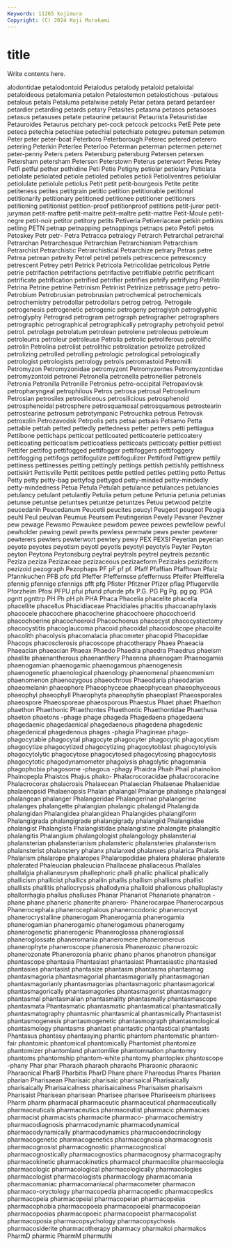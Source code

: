 ```yaml
---
Keywords: 11265 kojimura
Copyright: (C) 2024 Koji Murakami
---
```


# title

Write contents here.



alodontidae petalodontoid
Petalodus petalody petaloid petaloidal petaloideous petalomania petalon Petalostemon petalostichous -petalous
petalous petals Petaluma petalwise petaly Petar petara petard petardeer petardier
petarding petards petary Petasites petasma petasos petasoses petasus petasuses petate
petaurine petaurist Petaurista Petauristidae Petauroides Petaurus petchary pet-cock petcock petcocks
PetE Pete pete peteca petechia petechiae petechial petechiate petegreu peteman
petemen Peter peter peter-boat Peterboro Peterborough Peterec petered peterero petering
Peterkin Peterlee Peterloo Peterman peterman petermen peternet peter-penny Peters peters
Petersburg petersburg Petersen petersen Petersham petersham Peterson Peterstown Peterus peterwort
Petes Petey Petfi petful pether pethidine Peti Petie Petigny petiolar
petiolary Petiolata petiolate petiolated petiole petioled petioles petioli Petioliventres petiolular
petiolulate petiolule petiolus Petit petit petit-bourgeois Petite petite petiteness petites
petitgrain petitio petition petitionable petitional petitionarily petitionary petitioned petitionee petitioner
petitioners petitioning petitionist petition-proof petitionproof petitions petit-juror petit-juryman petit-maftre petit-maitre
petit-maltre petit-mattre Petit-Moule petit-negre petit-noir petitor petitory petits Petiveria Petiveriaceae
petkin petkins petling PETN petnap petnapping petnappings petnaps peto Petofi
petos Petoskey Petr petr- Petra Petracca petralogy Petrarch Petrarchal petrarchal
Petrarchan Petrarchesque Petrarchian Petrarchianism Petrarchism Petrarchist Petrarchistic Petrarchistical Petrarchize petrary
Petras petre Petrea petrean petreity Petrel petrel petrels petrescence petrescency
petrescent Petrey petri Petrick Petricola Petricolidae petricolous Petrie petrie petrifaction
petrifactions petrifactive petrifiable petrific petrificant petrificate petrification petrified petrifier petrifies
petrify petrifying Petrillo Petrina Petrine petrine Petrinism Petrinist Petrinize petrissage
petro petro- Petrobium Petrobrusian petrobrusian petrochemical petrochemicals petrochemistry petrodollar petrodollars
petrog petrog. Petrogale petrogenesis petrogenetic petrogenic petrogeny petroglyph petroglyphic petroglyphy
Petrograd petrogram petrograph petrographer petrographers petrographic petrographical petrographically petrography petrohyoid
petrol petrol. petrolage petrolatum petrolean petrolene petroleous petroleum petroleums petroleur
petroleuse Petrolia petrolic petroliferous petrolific petrolin Petrolina petrolist petrolithic petrolization
petrolize petrolized petrolizing petrolled petrolling petrologic petrological petrologically petrologist petrologists
petrology petrols petromastoid Petromilli Petromyzon Petromyzonidae petromyzont Petromyzontes Petromyzontidae petromyzontoid
petronel Petronella petronella petronellier petronels Petronia Petronilla Petronille Petronius petro-occipital
Petropavlovsk petropharyngeal petrophilous Petros petrosa petrosal Petroselinum Petrosian petrosilex petrosiliceous
petrosilicious petrosphenoid petrosphenoidal petrosphere petrosquamosal petrosquamous petrostearin petrostearine petrosum petrotympanic
Petrouchka petrous Petrovsk petroxolin Petrozavodsk Petrpolis pets petsai petsais Petsamo
Petta pettable pettah petted pettedly pettedness petter petters petti pettiagua
Pettibone pettichaps petticoat petticoated petticoaterie petticoatery petticoating petticoatism petticoatless petticoats
petticoaty pettier pettiest Pettifer pettifog pettifogged pettifogger pettifoggers pettifoggery pettifogging
pettifogs pettifogulize pettifogulizer Pettiford Pettigrew pettily pettiness pettinesses petting pettingly
pettings pettish pettishly pettishness pettiskirt Pettisville Pettit pettitoes pettle pettled
pettles pettling petto Pettus Petty petty petty-bag pettyfog pettygod petty-minded
petty-mindedly petty-mindedness Petua Petula Petulah petulance petulances petulancies petulancy petulant
petulantly Petulia petum petune Petunia petunia petunias petunse petuntse petuntses
petuntze petuntzes Petuu petwood petzite peucedanin Peucedanum Peucetii peucites peucyl
Peugeot peugeot Peugia peuhl Peul peulvan Peumus Peursem Peutingerian Pevely
Pevsner Pevzner pew pewage Pewamo Pewaukee pewdom pewee pewees pewfellow
pewful pewholder pewing pewit pewits pewless pewmate pews pewter pewterer
pewterers pewters pewterwort pewtery pewy PEX PEXSI Peyerian peyerian peyote
peyotes peyotism peyotl peyotls peyotyl peyotyls Peyter Peyton peyton Peytona
Peytonsburg peytral peytrals peytrel peytrels pezantic Peziza peziza Pezizaceae pezizaceous
pezizaeform Pezizales peziziform pezizoid pezograph Pezophaps PF pF pf pf.
Pfaff Pfaffian Pfafftown Pfalz Pfannkuchen PFB pfc pfd Pfeffer Pfeffernsse
pfeffernuss Pfeifer Pfeifferella pfennig pfennige pfennigs pfft pfg Pfister Pfitzner
Pfizer pflag Pflugerville Pforzheim Pfosi PFPU pfui pfund pfunde pfx
P.G. PG Pg Pg. pg pg. PGA pgntt pgnttrp PH
Ph pH ph PHA Phaca Phacelia phacelite phacella phacellite phacellus
Phacidiaceae Phacidiales phacitis phacoanaphylaxis phacocele phacochere phacocherine phacochoere phacochoerid phacochoerine
phacochoeroid Phacochoerus phacocyst phacocystectomy phacocystitis phacoglaucoma phacoid phacoidal phacoidoscope phacolite
phacolith phacolysis phacomalacia phacometer phacopid Phacopidae Phacops phacosclerosis phacoscope phacotherapy
Phaea Phaeacia Phaeacian phaeacian Phaeax Phaedo Phaedra phaedra Phaedrus phaeism
phaelite phaenantherous phaenanthery Phaenna phaenogam Phaenogamia phaenogamian phaenogamic phaenogamous phaenogenesis
phaenogenetic phaenological phaenology phaenomenal phaenomenism phaenomenon phaenozygous phaeochrous Phaeodaria phaeodarian
phaeomelanin phaeophore Phaeophyceae phaeophycean phaeophyceous phaeophyl phaeophyll Phaeophyta phaeophytin phaeoplast
Phaeosporales phaeospore Phaeosporeae phaeosporous Phaestus Phaet phaet Phaethon phaethon Phaethonic
Phaethontes Phaethontic Phaethontidae Phaethusa phaeton phaetons -phage phage phageda Phagedaena
phagedaena phagedaenic phagedaenical phagedaenous phagedena phagedenic phagedenical phagedenous phages -phagia
Phagineae phago- phagocytable phagocytal phagocyte phagocyter phagocytic phagocytism phagocytize phagocytized
phagocytizing phagocytoblast phagocytolysis phagocytolytic phagocytose phagocytosed phagocytosing phagocytosis phagocytotic phagodynamometer
phagolysis phagolytic phagomania phagophobia phagosome -phagous -phagy Phaidra Phaih Phail
phainolion Phainopepla Phaistos Phajus phako- Phalacrocoracidae phalacrocoracine Phalacrocorax phalacrosis Phalaecean
Phalaecian Phalaenae Phalaenidae phalaenopsid Phalaenopsis Phalan phalangal Phalange phalange phalangeal
phalangean phalanger Phalangeridae Phalangerinae phalangerine phalanges phalangette phalangian phalangic phalangid
Phalangida phalangidan Phalangidea phalangidean Phalangides phalangiform Phalangigrada phalangigrade phalangigrady phalangiid
Phalangiidae phalangist Phalangista Phalangistidae phalangistine phalangite phalangitic phalangitis Phalangium phalangologist
phalangology phalansterial phalansterian phalansterianism phalansteric phalansteries phalansterism phalansterist phalanstery phalanx
phalanxed phalanxes phalarica Phalaris Phalarism phalarope phalaropes Phalaropodidae phalera phalerae
phalerate phalerated Phaleucian phaleucian Phallaceae phallaceous Phallales phallalgia phallaneurysm phallephoric
phalli phallic phallical phallically phallicism phallicist phallics phallin phallis phallism
phallisms phallist phallists phallitis phallocrypsis phallodynia phalloid phalloncus phalloplasty phallorrhagia
phallus phalluses Phanar Phanariot Phanariote phanatron -phane phane phaneric phanerite
phanero- Phanerocarpae Phanerocarpous Phanerocephala phanerocephalous phanerocodonic phanerocryst phanerocrystalline phanerogam Phanerogamia
phanerogamia phanerogamian phanerogamic phanerogamous phanerogamy phanerogenetic phanerogenic Phaneroglossa phaneroglossal phaneroglossate
phaneromania phaneromere phaneromerous phanerophyte phaneroscope phanerosis Phanerozoic phanerozoic phanerozonate Phanerozonia
phanic phano phanos phanotron phansigar phantascope phantasia Phantasiast phantasiast Phantasiastic
phantasied phantasies phantasist phantasize phantasm phantasma phantasmag phantasmagoria phantasmagorial phantasmagorially
phantasmagorian phantasmagorianly phantasmagorias phantasmagoric phantasmagorical phantasmagorically phantasmagories phantasmagorist phantasmagory phantasmal
phantasmalian phantasmality phantasmally phantasmascope phantasmata Phantasmatic phantasmatic phantasmatical phantasmatically phantasmatography
phantasmic phantasmical phantasmically Phantasmist phantasmogenesis phantasmogenetic phantasmograph phantasmological phantasmology phantasms
phantast phantastic phantastical phantasts Phantasus phantasy phantasying phantic phantom phantomatic
phantom-fair phantomic phantomical phantomically Phantomist phantomize phantomizer phantomland phantomlike phantomnation
phantomry phantoms phantomship phantom-white phantomy phantoplex phantoscope -phany Phar phar
Pharaoh pharaoh pharaohs Pharaonic pharaonic Pharaonical PharB Pharbitis PharD Phare
phare Phareodus Phares Pharian pharian Pharisaean Pharisaic pharisaic pharisaical Pharisaically
pharisaically Pharisaicalness pharisaicalness Pharisaism pharisaism Pharisaist Pharisean pharisean Pharisee pharisee
Phariseeism pharisees Pharm pharm pharmacal pharmaceutic pharmaceutical pharmaceutically pharmaceuticals pharmaceutics
pharmaceutist pharmacic pharmacies pharmacist pharmacists pharmacite pharmaco- pharmacochemistry pharmacodiagnosis pharmacodynamic
pharmacodynamical pharmacodynamically pharmacodynamics pharmacoendocrinology pharmacogenetic pharmacogenetics pharmacognosia pharmacognosis pharmacognosist pharmacognostic
pharmacognostical pharmacognostically pharmacognostics pharmacognosy pharmacography pharmacokinetic pharmacokinetics pharmacol pharmacolite pharmacologia
pharmacologic pharmacological pharmacologically pharmacologies pharmacologist pharmacologists pharmacology pharmacomania pharmacomaniac pharmacomaniacal
pharmacometer pharmacon pharmaco-oryctology pharmacopedia pharmacopedic pharmacopedics pharmacopeia pharmacopeial pharmacopeian pharmacopeias
pharmacophobia pharmacopoeia pharmacopoeial pharmacopoeian pharmacopoeias pharmacopoeic pharmacopoeist pharmacopolist pharmacoposia pharmacopsychology
pharmacopsychosis pharmacosiderite pharmacotherapy pharmacy pharmakoi pharmakos PharmD pharmic PharmM pharmuthi
